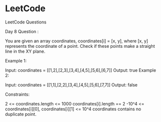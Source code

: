 # LeetCode
LeetCode Questions 

Day 8 Question :

You are given an array coordinates, coordinates[i] = [x, y], where [x, y] represents the coordinate of a point. Check if these points make a straight line in the XY plane.

 
Example 1:



Input: coordinates = [[1,2],[2,3],[3,4],[4,5],[5,6],[6,7]]
Output: true
Example 2:



Input: coordinates = [[1,1],[2,2],[3,4],[4,5],[5,6],[7,7]]
Output: false
 

Constraints:

2 <= coordinates.length <= 1000
coordinates[i].length == 2
-10^4 <= coordinates[i][0], coordinates[i][1] <= 10^4
coordinates contains no duplicate point.
